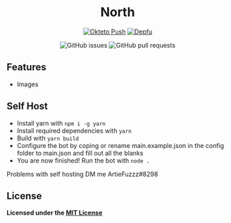 <div align="center">

# North

[![Okteto Push](https://github.com/hidden-umbrella/north/actions/workflows/okteto-push.yml/badge.svg)](https://github.com/hidden-umbrella/north/actions/workflows/okteto-push.yml)
[![Depfu](https://badges.depfu.com/badges/02ff61f39590258ae458a6a3b9d42441/count.svg)](https://badges.depfu.com/github/hidden-umbrella/north?project_id=29655)

![GitHub issues](https://img.shields.io/github/issues-raw/hidden-umbrella/north)
![GitHub pull requests](https://img.shields.io/github/issues-pr/hidden-umbrella/north)

</div>

## Features

- Images

## Self Host

- Install yarn with `npm i -g yarn`
- Install required dependencies with `yarn`
- Build with `yarn build`
- Configure the bot by coping or rename main.example.json in the config folder to main.json and fill out all the blanks
- You are now finished! Run the bot with `node .`

Problems with self hosting DM me ArtieFuzzz#8298

## License

**Licensed under the [MIT License](https://github.com/hidden-umbrella/north/blob/main/LICENSE)**
